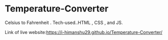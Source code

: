 # Temperature-Converter
Celsius to Fahrenheit .  Tech-used..HTML , CSS ,  and JS.

Link of live website:https://i-himanshu29.github.io/Temperature-Converter/
